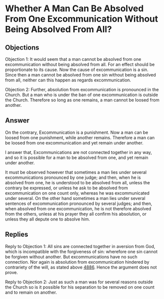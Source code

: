 # Whether A Man Can Be Absolved From One Excommunication Without Being Absolved From All?

## Objections

Objection 1: It would seem that a man cannot be absolved from one excommunication without being absolved from all. For an effect should be proportionate to its cause. Now the cause of excommunication is a sin. Since then a man cannot be absolved from one sin without being absolved from all, neither can this happen as regards excommunication.

Objection 2: Further, absolution from excommunication is pronounced in the Church. But a man who is under the ban of one excommunication is outside the Church. Therefore so long as one remains, a man cannot be loosed from another.

## Answer

On the contrary, Excommunication is a punishment. Now a man can be loosed from one punishment, while another remains. Therefore a man can be loosed from one excommunication and yet remain under another.

I answer that, Excommunications are not connected together in any way, and so it is possible for a man to be absolved from one, and yet remain under another.

It must be observed however that sometimes a man lies under several excommunications pronounced by one judge; and then, when he is absolved from one, he is understood to be absolved from all, unless the contrary be expressed, or unless he ask to be absolved from excommunication on one count only, whereas he was excommunicated under several. On the other hand sometimes a man lies under several sentences of excommunication pronounced by several judges; and then, when absolved from one excommunication, he is not therefore absolved from the others, unless at his prayer they all confirm his absolution, or unless they all depute one to absolve him.

## Replies

Reply to Objection 1: All sins are connected together in aversion from God, which is incompatible with the forgiveness of sin: wherefore one sin cannot be forgiven without another. But excommunications have no such connection. Nor again is absolution from excommunication hindered by contrariety of the will, as stated above [4886](A[2]). Hence the argument does not prove.

Reply to Objection 2: Just as such a man was for several reasons outside the Church so is it possible for his separation to be removed on one count and to remain on another.